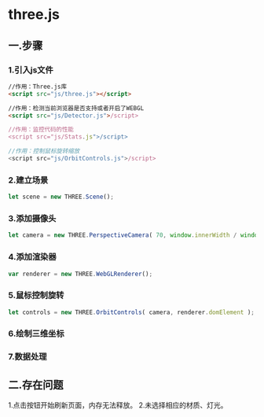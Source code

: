 # three.js
## 一.步骤 ##
### 1.引入js文件 ###
```html
//作用：Three.js库
<script src="js/three.js"></script>

//作用：检测当前浏览器是否支持或者开启了WEBGL
<script src="js/Detector.js">/script>

//作用：监控代码的性能
<script src="js/Stats.js">/script>

//作用：控制鼠标旋转缩放
<script src="js/OrbitControls.js">/script>
```
### 2.建立场景 ###
```javascript
let scene = new THREE.Scene();
```
### 3.添加摄像头 ###
```javascript
let camera = new THREE.PerspectiveCamera( 70, window.innerWidth / window.innerHeight, 0.1, 1000 );
```
### 4.添加渲染器 ###
```javascript
var renderer = new THREE.WebGLRenderer();
```
### 5.鼠标控制旋转 ###
```javascript
let controls = new THREE.OrbitControls( camera, renderer.domElement );
```
### 6.绘制三维坐标 ###
### 7.数据处理 ###
## 二.存在问题 ##
1.点击按钮开始刷新页面，内存无法释放。
2.未选择相应的材质、灯光。





